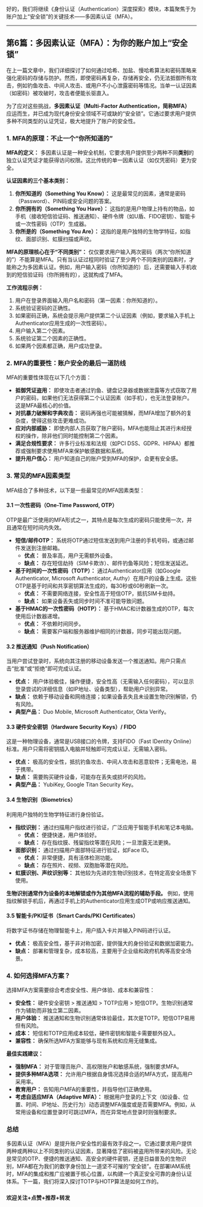 好的，我们将继续《身份认证（Authentication）深度探索》模块，本篇聚焦于为账户加上“安全锁”的关键技术——多因素认证（MFA）。

---

## 第6篇：多因素认证（MFA）：为你的账户加上“安全锁”

在上一篇文章中，我们详细探讨了如何通过哈希、加盐、慢哈希算法和密码策略来强化密码的存储与防护。然而，即使密码再复杂，存储再安全，仍无法抵御所有攻击，例如钓鱼攻击、中间人攻击、或用户不小心泄露密码等情况。当单一认证因素（如密码）被攻破时，攻击者便能长驱直入。

为了应对这些挑战，**多因素认证（Multi-Factor Authentication，简称MFA）** 应运而生，并已成为现代身份安全领域不可或缺的“安全锁”。它通过要求用户提供多种不同类型的认证凭证，极大地提升了账户的安全性。

### 1. MFA的原理：不止一个“你所知道的”

**MFA的定义：** 多因素认证是一种安全机制，它要求用户提供至少两种不同**类别**的独立认证凭证才能获得访问权限。这比传统的单一因素认证（如仅凭密码）更为安全。

**认证因素的三个基本类别：**

1.  **你所知道的（Something You Know）：** 这是最常见的因素，通常是密码（Password）、PIN码或安全问题的答案。
2.  **你所拥有的（Something You Have）：** 这指的是用户物理上持有的物品，如手机（接收短信验证码、推送通知）、硬件令牌（如U盾、FIDO密钥）、智能卡或一次性密码（OTP）生成器。
3.  **你所是的（Something You Are）：** 这指的是用户独特的生物学特征，如指纹、面部识别、虹膜扫描或声纹。

**MFA的原理核心在于“不同类别”：** 仅仅要求用户输入两次密码（两次“你所知道的”）不能算是MFA。只有当认证过程同时验证了至少两个不同类别的因素时，才能称之为多因素认证。例如，用户输入密码（你所知道的）后，还需要输入手机收到的短信验证码（你所拥有的），这就构成了MFA。

**工作流程示例：**
1.  用户在登录界面输入用户名和密码（第一因素：你所知道的）。
2.  系统验证密码的正确性。
3.  如果密码正确，系统会提示用户提供第二个认证因素（例如，要求输入手机上Authenticator应用生成的一次性密码）。
4.  用户输入第二个因素。
5.  系统验证第二个因素的正确性。
6.  如果两个因素都正确，用户成功登录。

### 2. MFA的重要性：账户安全的最后一道防线

MFA的重要性体现在以下几个方面：

* **抵御凭证盗用：** 即使攻击者通过钓鱼、键盘记录器或数据泄露等方式窃取了用户的密码，如果他们无法获得第二个认证因素（如手机），也无法登录账户。这是MFA最核心的价值。
* **对抗暴力破解和字典攻击：** 密码再强也可能被猜解，而MFA增加了额外的复杂度，使得这些攻击更难成功。
* **应对内部威胁：** 即使内部人员获取了账户密码，MFA也能阻止其进行未经授权的操作，除非他们同时能控制第二个因素。
* **满足合规性要求：** 许多行业标准和法规（如PCI DSS、GDPR、HIPAA）都推荐或强制要求使用MFA来保护敏感数据和系统。
* **提升用户信心：** 用户知道自己的账户受到MFA的保护，会更有安全感。

### 3. 常见的MFA因素类型

MFA结合了多种技术，以下是一些最常见的MFA因素类型：

#### 3.1 一次性密码（One-Time Password, OTP）

OTP是最广泛使用的MFA形式之一，其特点是每次生成的密码只能使用一次，并且通常在短时间内失效。

* **短信/邮件OTP：** 系统将OTP通过短信发送到用户注册的手机号码，或通过邮件发送到注册邮箱。
    * **优点：** 普及率高，用户无需额外设备。
    * **缺点：** 存在短信劫持（SIM卡欺诈）、邮件钓鱼等风险；短信发送延迟。
* **基于时间的一次性密码（TOTP）：** 通过Authenticator应用（如Google Authenticator, Microsoft Authenticator, Authy）在用户的设备上生成。这些OTP是基于时间和共享密钥算法生成的，每30秒或60秒刷新一次。
    * **优点：** 不需要网络连接，安全性高于短信OTP，抵抗SIM卡劫持。
    * **缺点：** 如果设备丢失或同步时间不准可能导致问题。
* **基于HMAC的一次性密码（HOTP）：** 基于HMAC和计数器生成的OTP，每次使用后计数器递增。
    * **优点：** 不依赖时间同步。
    * **缺点：** 需要客户端和服务器维护相同的计数器，同步可能出现问题。

#### 3.2 推送通知（Push Notification）

当用户尝试登录时，系统向其注册的移动设备发送一个推送通知。用户只需点击“批准”或“拒绝”即可完成认证。

* **优点：** 用户体验极佳，操作便捷，安全性高（无需输入任何密码），可以显示登录尝试的详细信息（如IP地址、设备类型），帮助用户识别异常。
* **缺点：** 依赖于移动设备和网络连接；如果设备丢失且未设置生物识别解锁，仍有风险。
* **典型产品：** Duo Mobile, Microsoft Authenticator, Okta Verify。

#### 3.3 硬件安全密钥（Hardware Security Keys）/ FIDO

这是一种物理设备，通常是USB接口的令牌，支持FIDO（Fast IDentity Online）标准。用户只需将密钥插入电脑并轻触即可完成认证，无需输入密码。

* **优点：** 极高的安全性，抵抗钓鱼攻击、中间人攻击和恶意软件；无需电池，易于携带。
* **缺点：** 需要购买硬件设备，可能存在丢失或损坏的风险。
* **典型产品：** YubiKey, Google Titan Security Key。

#### 3.4 生物识别（Biometrics）

利用用户独特的生物学特征进行身份验证。

* **指纹识别：** 通过扫描用户指纹进行验证，广泛应用于智能手机和笔记本电脑。
    * **优点：** 便捷快速，用户体验好。
    * **缺点：** 存在指纹膜、残留指纹等潜在风险；一旦泄露无法更换。
* **面部识别：** 通过扫描用户面部特征进行验证，如Face ID。
    * **优点：** 非常便捷，具有活体检测功能。
    * **缺点：** 存在照片、视频、双胞胎等潜在风险。
* **虹膜识别、声纹识别等：** 其他较为先进的生物识别技术，在特定高安全场景下使用。

**生物识别通常作为设备的本地解锁或作为其他MFA流程的辅助手段。** 例如，使用指纹解锁手机后，再通过手机上的Authenticator应用生成OTP或响应推送通知。

#### 3.5 智能卡/PKI证书（Smart Cards/PKI Certificates）

将数字证书存储在物理智能卡上，用户插入卡片并输入PIN码进行认证。

* **优点：** 极高安全性，基于非对称加密，提供强大的身份验证和数据加密能力。
* **缺点：** 部署和管理复杂，成本较高，主要用于企业级和政府机构等高安全场景。

### 4. 如何选择MFA方案？

选择MFA方案需要综合考虑安全性、用户体验、成本和兼容性：

* **安全性：** 硬件安全密钥 > 推送通知 > TOTP应用 > 短信OTP。生物识别通常作为辅助而非独立第二因素。
* **用户体验：** 推送通知和生物识别通常体验最佳，其次是TOTP。短信OTP易用但有风险。
* **成本：** 短信和TOTP应用成本较低，硬件密钥和智能卡需要额外投入。
* **兼容性：** 确保所选MFA方案能够与现有系统和应用无缝集成。

**最佳实践建议：**
* **强制MFA：** 对于管理员账户、高权限账户和敏感系统，强制要求MFA。
* **提供多种MFA选项：** 允许用户根据自身情况选择合适的MFA方式，提高用户采用率。
* **教育用户：** 告知用户MFA的重要性，并指导他们正确使用。
* **考虑自适应MFA（Adaptive MFA）：** 根据用户登录的上下文（如设备、位置、时间、IP地址、历史行为）动态调整MFA强度或是否需要MFA。例如，从常用设备和位置登录时可跳过MFA，而在异常地点登录时则强制要求。

### 总结

多因素认证（MFA）是提升账户安全性的最有效手段之一。它通过要求用户提供两种或两种以上不同类别的认证因素，显著降低了密码被盗用所带来的风险。无论是常见的OTP、便捷的推送通知、高安全的硬件密钥，还是日益普及的生物识别，MFA都在为我们的数字身份加上一道坚不可摧的“安全锁”。在部署IAM系统时，MFA的集成和推广应被置于核心位置，以构建一个真正安全可靠的身份认证体系。下一篇，我们将深入探讨TOTP与HOTP算法是如何工作的。

###

**欢迎关注+点赞+推荐+转发**